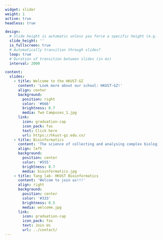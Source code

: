 ```yaml
---
widget: slider
weight: 1
active: true
headless: true

design:
  # Slide height is automatic unless you force a specific height (e.g. '400px')
  slide_height: ''
  is_fullscreen: true
  # Automatically transition through slides?
  loop: true
  # Duration of transition between slides (in ms)
  interval: 2000

content:
  slides:
    - title: Welcome to the HKUST-GZ
      content: 'Look more about our school: HKUST-GZ!'
      align: center
      background:
        position: right
        color: '#666'
        brightness: 0.7
        media: Two Campuses_1.jpg
      link:
        icon: graduation-cap
        icon_pack: fas
        text: Click here
        url: https://hkust-gz.edu.cn/
    - title: Bioinformatics
      content: 'The science of collecting and analysing complex biological data such as genetic codes!'
      align: left
      background:
        position: center
        color: '#555'
        brightness: 0.7
        media: bioinformatics.jpg
    - title: Tang lab- HKUST Bioinformatics
      content: 'Welcom to join us!!!'
      align: right
      background:
        position: center
        color: '#333'
        brightness: 0.5
        media: welcome.jpg
      link:
        icon: graduation-cap
        icon_pack: fas
        text: Join Us
        url: ../contact/
---
```


